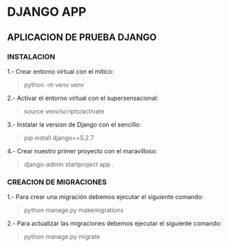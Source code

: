 # DJANGO APP

## APLICACION DE PRUEBA DJANGO

### INSTALACION

1.- Crear entorno virtual con el mítico:
> python -m venv venv

2.- Activar el entorno virtual con el supersensacional:
> source venv/scripts/activate

3.- Instalar la version de Django con el sencillo:
> pip install django==5.2.7

4.- Crear nuestro primer proyecto con el maravilloso:
> django-admin startproject app .

### CREACION DE MIGRACIONES

1.- Para crear una migración debemos ejecutar el siguiente comando:
> python manage.py makemigrations

2.- Para actualizar las migraciones debemos ejecutar el siguiente comando:
> python manage.py migrate
